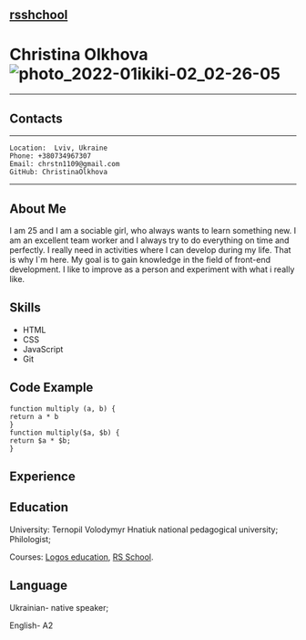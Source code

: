 [rsshchool](https://github.com/ChristinaOlkhova)
---
# Christina Olkhova ![photo_2022-01ikiki-02_02-26-05](https://user-images.githubusercontent.com/96049884/147863100-77ec4812-f73a-4e0d-90e6-d944e6552140.jpg)



---
## Contacts
---
```
Location:  Lviv, Ukraine
Phone: +380734967307
Email: chrstn1109@gmail.com
GitHub: ChristinaOlkhova
```
---
## About Me
I am 25 and I am a sociable girl, who always wants to learn something new. I am an excellent team worker and I always try to do everything on time and perfectly.  I really need in activities where I can develop during my life. That is why I`m here. My goal is to gain knowledge in the field of front-end development. I like to improve as a person and experiment with what i really like.

## Skills
* HTML
* CSS
* JavaScript
* Git
## Code Example
~~~
function multiply (a, b) {
return a * b
}
function multiply($a, $b) {
return $a * $b;
}
~~~
## Experience
## Education
 University: Ternopil Volodymyr Hnatiuk national pedagogical university; Philologist;
 
 Courses: [Logos education](https://lviv.logos-academy.com/javascript-z-nulya-yak-staty-programistom-yakshho-ty-chajnyk), [RS School](https://rs.school/).
 ## Language
 Ukrainian-  native speaker;
 
 English- A2
